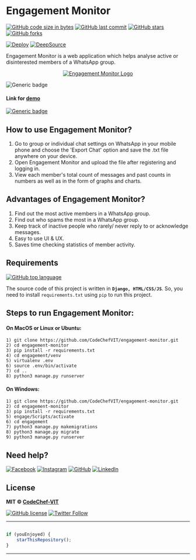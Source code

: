 # Engagement Monitor

[![GitHub code size in bytes](https://img.shields.io/github/languages/code-size/CodeChefVIT/engagement-monitor?logo=github&style=social)](https://github.com/akshatvg/) [![GitHub last commit](https://img.shields.io/github/last-commit/CodeChefVIT/engagement-monitor?style=social&logo=git)](https://github.com/akshatvg/) [![GitHub stars](https://img.shields.io/github/stars/CodeChefVIT/engagement-monitor?style=social)](https://github.com/CodeChefVIT/engagement-monitor/stargazers) [![GitHub forks](https://img.shields.io/github/forks/CodeChefVIT/engagement-monitor?style=social&logo=git)](https://github.com/CodeChefVIT/engagement-monitor/network)

[![Deploy](https://www.herokucdn.com/deploy/button.svg)](https://heroku.com/deploy?template=https://ghttps://github.com/unknown-guy-1610/engagement-monitor/) [![DeepSource](https://static.deepsource.io/deepsource-badge-light.svg)](https://deepsource.io/gh/unknown-guy-1610/engagement-monitor/?ref=repository-badge)

Engagement Monitor is a web application which helps analyse active or disinterested members of a WhatsApp group.

<p align="center">
<a href="https://engagement-monitor-cc.herokuapp.com">
<img src="https://github.com/CodeChefVIT/engagement-monitor/blob/master/static/img/Logo.png" alt="Engagement Monitor Logo"/>
</a>
</p>

![Generic badge](https://img.shields.io/badge/Engagement-Monitor-orange) 

#### Link for [demo](https://engagement-monitor-cc.herokuapp.com) 
[![Generic badge](https://img.shields.io/badge/view-demo-orange)](https://engagement-monitor-cc.herokuapp.com)

## How to use Engagement Monitor?
1) Go to group or individual chat settings on WhatsApp in your mobile phone and choose the 'Export Chat' option and save the .txt file anywhere on your device.
2) Open Engagement Monitor and upload the file after registering and logging in.
3) View each member's total count of messages and past counts in numbers as well as in the form of graphs and charts.

## Advantages of Engagement Monitor?
1) Find out the most active members in a WhatsApp group.
2) Find out who spams the most in a WhatsApp group.
3) Keep track of inactive people who rarely/ never reply to or acknowledge messages.
4) Easy to use UI & UX.
5) Saves time checking statistics of member activity.

## Requirements

[![GitHub top language](https://img.shields.io/github/languages/top/CodeChefVIT/engagement-monitor?logo=css&style=social)](https://github.com/akshatvg/)

The source code of this project is written in **`Django, HTML/CSS/JS`**. So, you need to install `requirements.txt` using `pip` to run this project.

## Steps to run Engagement Monitor:

#### On MacOS or Linux or Ubuntu:
```
1) git clone https://github.com/CodeChefVIT/engagement-monitor.git
2) cd engagement-monitor
3) pip install -r requirements.txt
4) cd engagement/venv
5) virtualenv .env
6) source .env/bin/activate
7) cd ..
8) python3 manage.py runserver
```

#### On Windows:
```
1) git clone https://github.com/CodeChefVIT/engagement-monitor.git
2) cd engagement-monitor
3) pip install -r requirements.txt
5) engage/Scripts/activate
6) cd engagement
7) python3 manage.py makemigrations
8) python3 manage.py migrate
9) python3 manage.py runserver
```

## Need help?

[![Facebook](https://img.shields.io/badge/Facebook-follow-blue.svg?logo=facebook&logoColor=white)](https://www.facebook.com/codechefvit) [![Instagram](https://img.shields.io/badge/Instagram-follow-purple.svg?logo=instagram&logoColor=white)](https://www.instagram.com/codechefvit/) [![GitHub](https://img.shields.io/badge/GitHub-contribute-black.svg?logo=github&logoColor=white)](https://github.com/CodeChefVIT) [![LinkedIn](https://img.shields.io/badge/LinkedIn-follow-blue.svg?logo=linkedin&logoColor=white)](https://www.linkedin.com/company/codechef-vit-chapter)


## License

**MIT &copy; [CodeChef-VIT](https://github.com/CodeChefVIT/engagement-monitor/blob/master/LICENSE)**

[![GitHub license](https://img.shields.io/github/license/CodeChefVIT/engagement-monitor?style=social&logo=github)](https://github.com/CodeChefVIT/engagement-monitor/blob/master/LICENSE) [![Twitter Follow](https://img.shields.io/twitter/follow/codechefvit?style=social)](https://twitter.com/codechefvit)

---------

```javascript

if (youEnjoyed) {
    starThisRepository();
}

```

-----------
